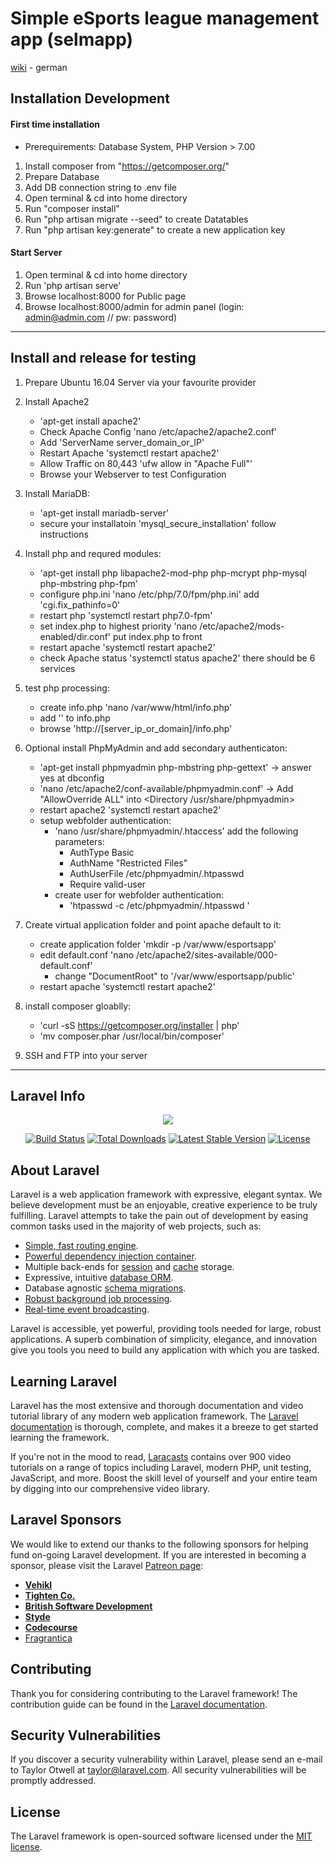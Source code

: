 # Simple eSports league management app (selmapp)

[wiki](https://github.com/kevinski303/selmapp/wiki) - german

## Installation Development
#### First time installation
- Prerequirements: Database System, PHP Version > 7.00
1. Install composer from "https://getcomposer.org/"
2. Prepare Database
3. Add DB connection string to .env file
4. Open terminal & cd into home directory
5. Run "composer install"
6. Run "php artisan migrate --seed" to create Datatables
7. Run "php artisan key:generate" to create a new application key

#### Start Server
1. Open terminal & cd into home directory
3. Run 'php artisan serve'
4. Browse localhost:8000 for Public page
5. Browse localhost:8000/admin for admin panel (login: admin@admin.com // pw: password)

---
## Install and release for testing
1. Prepare Ubuntu 16.04 Server via your favourite provider

2. Install Apache2 
    - 'apt-get install apache2'
    - Check Apache Config 'nano /etc/apache2/apache2.conf'
    - Add 'ServerName server_domain_or_IP'
    - Restart Apache 'systemctl restart apache2'
    - Allow Traffic on 80,443 'ufw allow in "Apache Full"'
    - Browse your Webserver to test Configuration

3. Install MariaDB:
    - 'apt-get install mariadb-server'
    - secure your installatoin 'mysql_secure_installation' follow instructions

4. Install php and requred modules:
    - 'apt-get install php libapache2-mod-php php-mcrypt php-mysql php-mbstring php-fpm'
    - configure php.ini 'nano /etc/php/7.0/fpm/php.ini' add 'cgi.fix_pathinfo=0'
    - restart php 'systemctl restart php7.0-fpm'
    - set index.php to highest priority 'nano /etc/apache2/mods-enabled/dir.conf' put index.php to front
    - restart apache 'systemctl restart apache2'
    - check Apache status 'systemctl status apache2' there should be 6 services

5. test php processing: 
    - create info.php 'nano /var/www/html/info.php'
    - add '<?php phpinfo(); ?>' to info.php
    - browse 'http://[server_ip_or_domain]/info.php'

6. Optional install PhpMyAdmin and add secondary authenticaton:
    - 'apt-get install phpmyadmin php-mbstring php-gettext' -> answer yes at dbconfig
    - 'nano /etc/apache2/conf-available/phpmyadmin.conf' -> Add "AllowOverride ALL" into <Directory /usr/share/phpmyadmin>
    - restart apache2 'systemctl restart apache2'
    - setup webfolder authentication:
        - 'nano /usr/share/phpmyadmin/.htaccess' add the following parameters:
            - AuthType Basic
            - AuthName "Restricted Files"
            - AuthUserFile /etc/phpmyadmin/.htpasswd
            - Require valid-user
        - create user for webfolder authentication:
            - 'htpasswd -c /etc/phpmyadmin/.htpasswd <username>'
    
7. Create virtual application folder and point apache default to it:
    - create application folder 'mkdir -p /var/www/esportsapp'
    - edit default.conf 'nano /etc/apache2/sites-available/000-default.conf'
        - change "DocumentRoot" to '/var/www/esportsapp/public'
    - restart apache 'systemctl restart apache2'

8. install composer gloablly:
    - 'curl -sS https://getcomposer.org/installer | php'
    - 'mv composer.phar /usr/local/bin/composer'
    


9. SSH and FTP into your server


---

## Laravel Info



<p align="center"><img src="https://laravel.com/assets/img/components/logo-laravel.svg"></p>

<p align="center">
<a href="https://travis-ci.org/laravel/framework"><img src="https://travis-ci.org/laravel/framework.svg" alt="Build Status"></a>
<a href="https://packagist.org/packages/laravel/framework"><img src="https://poser.pugx.org/laravel/framework/d/total.svg" alt="Total Downloads"></a>
<a href="https://packagist.org/packages/laravel/framework"><img src="https://poser.pugx.org/laravel/framework/v/stable.svg" alt="Latest Stable Version"></a>
<a href="https://packagist.org/packages/laravel/framework"><img src="https://poser.pugx.org/laravel/framework/license.svg" alt="License"></a>
</p>

## About Laravel

Laravel is a web application framework with expressive, elegant syntax. We believe development must be an enjoyable, creative experience to be truly fulfilling. Laravel attempts to take the pain out of development by easing common tasks used in the majority of web projects, such as:

- [Simple, fast routing engine](https://laravel.com/docs/routing).
- [Powerful dependency injection container](https://laravel.com/docs/container).
- Multiple back-ends for [session](https://laravel.com/docs/session) and [cache](https://laravel.com/docs/cache) storage.
- Expressive, intuitive [database ORM](https://laravel.com/docs/eloquent).
- Database agnostic [schema migrations](https://laravel.com/docs/migrations).
- [Robust background job processing](https://laravel.com/docs/queues).
- [Real-time event broadcasting](https://laravel.com/docs/broadcasting).

Laravel is accessible, yet powerful, providing tools needed for large, robust applications. A superb combination of simplicity, elegance, and innovation give you tools you need to build any application with which you are tasked.

## Learning Laravel

Laravel has the most extensive and thorough documentation and video tutorial library of any modern web application framework. The [Laravel documentation](https://laravel.com/docs) is thorough, complete, and makes it a breeze to get started learning the framework.

If you're not in the mood to read, [Laracasts](https://laracasts.com) contains over 900 video tutorials on a range of topics including Laravel, modern PHP, unit testing, JavaScript, and more. Boost the skill level of yourself and your entire team by digging into our comprehensive video library.

## Laravel Sponsors

We would like to extend our thanks to the following sponsors for helping fund on-going Laravel development. If you are interested in becoming a sponsor, please visit the Laravel [Patreon page](http://patreon.com/taylorotwell):

- **[Vehikl](http://vehikl.com)**
- **[Tighten Co.](https://tighten.co)**
- **[British Software Development](https://www.britishsoftware.co)**
- **[Styde](https://styde.net)**
- **[Codecourse](https://www.codecourse.com)**
- [Fragrantica](https://www.fragrantica.com)

## Contributing

Thank you for considering contributing to the Laravel framework! The contribution guide can be found in the [Laravel documentation](http://laravel.com/docs/contributions).

## Security Vulnerabilities

If you discover a security vulnerability within Laravel, please send an e-mail to Taylor Otwell at taylor@laravel.com. All security vulnerabilities will be promptly addressed.

## License

The Laravel framework is open-sourced software licensed under the [MIT license](http://opensource.org/licenses/MIT).
